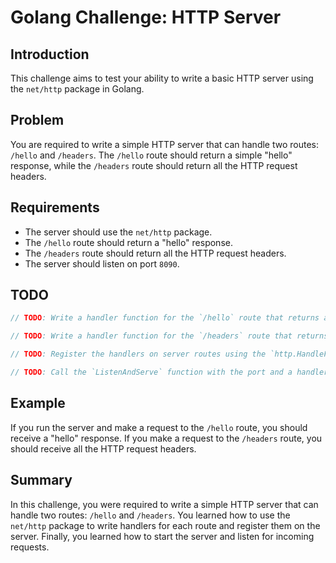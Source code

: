 # Golang Challenge: HTTP Server

## Introduction

This challenge aims to test your ability to write a basic HTTP server using the `net/http` package in Golang.

## Problem

You are required to write a simple HTTP server that can handle two routes: `/hello` and `/headers`. The `/hello` route should return a simple "hello" response, while the `/headers` route should return all the HTTP request headers.

## Requirements

- The server should use the `net/http` package.
- The `/hello` route should return a "hello" response.
- The `/headers` route should return all the HTTP request headers.
- The server should listen on port `8090`.

## TODO

```go
// TODO: Write a handler function for the `/hello` route that returns a "hello" response.

// TODO: Write a handler function for the `/headers` route that returns all the HTTP request headers.

// TODO: Register the handlers on server routes using the `http.HandleFunc` function.

// TODO: Call the `ListenAndServe` function with the port and a handler.
```

## Example

If you run the server and make a request to the `/hello` route, you should receive a "hello" response. If you make a request to the `/headers` route, you should receive all the HTTP request headers.

## Summary

In this challenge, you were required to write a simple HTTP server that can handle two routes: `/hello` and `/headers`. You learned how to use the `net/http` package to write handlers for each route and register them on the server. Finally, you learned how to start the server and listen for incoming requests.
